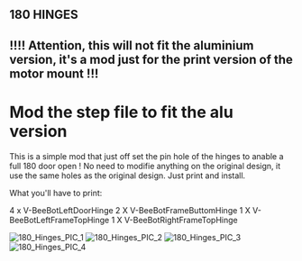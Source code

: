 ## 180 HINGES

## !!!! Attention, this will not fit the aluminium version, it's a mod just for the print version of the motor mount !!!
# Mod the step file to fit the alu version

This is a simple mod that just off set the pin hole of the hinges to anable a full 180 door open !
No need to modifie anything on the original design, it use the same holes as the original design.
Just print and install.

What you'll have to print:

4 x V-BeeBotLeftDoorHinge
2 X V-BeeBotFrameButtomHinge
1 X V-BeeBotLeftFrameTopHinge
1 X V-BeeBotRightFrameTopHinge

![180_Hinges_PIC_1](https://user-images.githubusercontent.com/13180044/179043745-2977cba2-0f58-442d-98ee-461cee825086.jpg)
![180_Hinges_PIC_2](https://user-images.githubusercontent.com/13180044/179043765-c89ee500-eecd-4941-8807-3329853d41d9.jpg)
![180_Hinges_PIC_3](https://user-images.githubusercontent.com/13180044/179043801-db746ea5-7d76-4528-b104-baeef5625cbc.jpg)
![180_Hinges_PIC_4](https://user-images.githubusercontent.com/13180044/179043837-72a18964-a200-4dc3-b75d-162e7492e00f.jpg)
